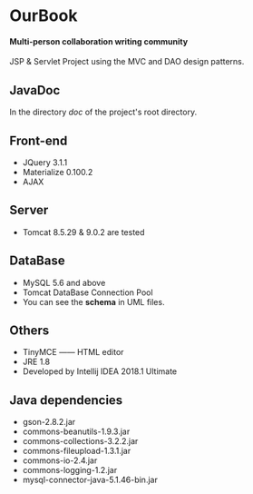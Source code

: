 # OurBook
#### Multi-person collaboration writing community

JSP & Servlet Project using the MVC and DAO design patterns.

## JavaDoc
In the directory *doc* of the project's root directory.

## Front-end
- JQuery 3.1.1
- Materialize 0.100.2
- AJAX

## Server

- Tomcat 8.5.29 & 9.0.2 are tested

## DataBase
- MySQL 5.6 and above
- Tomcat DataBase Connection Pool
- You can see the **schema** in UML files.

## Others
- TinyMCE —— HTML editor
- JRE 1.8
- Developed by Intellij IDEA 2018.1 Ultimate

## Java dependencies
- gson-2.8.2.jar
- commons-beanutils-1.9.3.jar
- commons-collections-3.2.2.jar
- commons-fileupload-1.3.1.jar
- commons-io-2.4.jar
- commons-logging-1.2.jar
- mysql-connector-java-5.1.46-bin.jar
